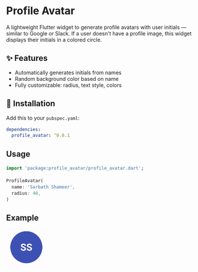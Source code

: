 # Profile Avatar

A lightweight Flutter widget to generate profile avatars with user initials — similar to Google or Slack. If a user doesn't have a profile image, this widget displays their initials in a colored circle.

## ✨ Features

- Automatically generates initials from names
- Random background color based on name
- Fully customizable: radius, text style, colors

## 🔧 Installation

Add this to your `pubspec.yaml`:

```yaml
dependencies:
  profile_avatar: ^0.0.1
```

## Usage

```dart
import 'package:profile_avatar/profile_avatar.dart';

ProfileAvatar(
  name: 'Sarbath Shameer',
  radius: 40,
)
```


## Example

![Profile Avatar Screenshot](example/lib-ss.png)
